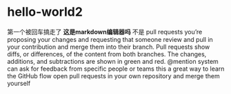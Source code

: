 # hello-world2
第一个被回车搞走了
**这是markdown编辑器吗**
不是
pull requests you’re proposing your changes and requesting that someone review and pull in your contribution and merge them into their branch. Pull requests show diffs, or differences, of the content from both branches. The changes, additions, and subtractions are shown in green and red.
@mention system can ask for feedback from specific people or teams
this a great way to learn the GitHub flow open pull requests in your own repository and merge them yourself
